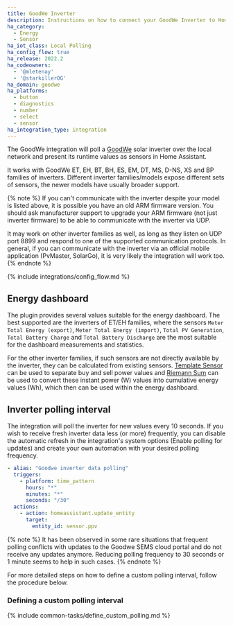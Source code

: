 ```yaml
---
title: GoodWe Inverter
description: Instructions on how to connect your GoodWe Inverter to Home Assistant.
ha_category:
  - Energy
  - Sensor
ha_iot_class: Local Polling
ha_config_flow: true
ha_release: 2022.2
ha_codeowners:
  - '@mletenay'
  - '@starkillerOG'
ha_domain: goodwe
ha_platforms:
  - button
  - diagnostics
  - number
  - select
  - sensor
ha_integration_type: integration
---
```


The GoodWe integration will poll a [GoodWe](http://www.goodwe.com/) solar inverter over the local network and present its runtime values as sensors in Home Assistant.

It works with GoodWe ET, EH, BT, BH, ES, EM, DT, MS, D-NS, XS and BP families of inverters. Different inverter families/models expose different sets of sensors, the newer models have usually broader support.

{% note %}
If you can't communicate with the inverter despite your model is listed above, it is possible you have an old ARM firmware version. You should ask manufacturer support to upgrade your ARM firmware (not just inverter firmware) to be able to communicate with the inverter via UDP.

It may work on other inverter families as well, as long as they listen on UDP port 8899 and respond to one of the supported communication protocols. In general, if you can communicate with the inverter via an official mobile application (PvMaster, SolarGo), it is very likely the integration will work too.
{% endnote %}

{% include integrations/config_flow.md %}

## Energy dashboard

The plugin provides several values suitable for the energy dashboard.
The best supported are the inverters of ET/EH families, where the sensors `Meter Total Energy (export)`, `Meter Total Energy (import)`, `Total PV Generation`, `Total Battery Charge` and `Total Battery Discharge` are the most suitable for the dashboard measurements and statistics.

For the other inverter families, if such sensors are not directly available by the inverter, they can be calculated from existing sensors. [Template Sensor](/integrations/template/) can be used to separate buy and sell power values and [Riemann Sum](/integrations/integration/) can be used to convert these instant power (W) values into cumulative energy values (Wh), which then can be used within the energy dashboard.

## Inverter polling interval

The integration will poll the inverter for new values every 10 seconds. If you wish to receive fresh inverter data less (or more) frequently, you can disable the automatic refresh in the integration's system options (Enable polling for updates) and create your own automation with your desired polling frequency.

```yaml
- alias: "Goodwe inverter data polling"
  triggers:
    - platform: time_pattern
      hours: "*"
      minutes: "*"
      seconds: "/30"
  actions:
    - action: homeassistant.update_entity
      target:
        entity_id: sensor.ppv
```

{% note %}
It has been observed in some rare situations that frequent polling conflicts with updates to the Goodwe SEMS cloud portal and do not receive any updates anymore. Reducing polling frequency to 30 seconds or 1 minute seems to help in such cases.
{% endnote %}

For more detailed steps on how to define a custom polling interval, follow the procedure below.

### Defining a custom polling interval

{% include common-tasks/define_custom_polling.md %}
